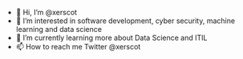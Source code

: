 - 👋 Hi, I’m @xerscot
- 👀 I’m interested in software development, cyber security, machine learning and data science
- 🌱 I’m currently learning more about Data Science and ITIL
- 📫 How to reach me Twitter @xerscot

<!---
xerscot/xerscot is a ✨ special ✨ repository because its `README.md` (this file) appears on your GitHub profile.
You can click the Preview link to take a look at your changes.
--->
